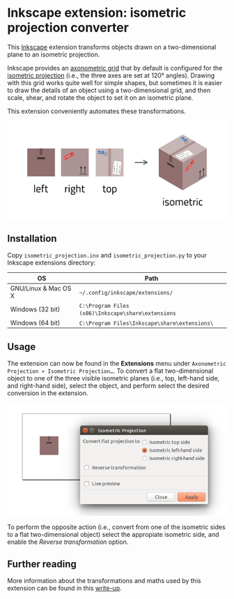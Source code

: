 Inkscape extension: isometric projection converter
==================================================

This [Inkscape](https://inkscape.org) extension transforms objects drawn on a
two-dimensional plane to an isometric projection.

Inkscape provides an [axonometric
grid](https://en.wikipedia.org/wiki/Axonometric_projection) that by default is
configured for the [isometric
projection](https://en.wikipedia.org/wiki/Isometric_projection) (i.e., the
three axes are set at 120° angles). Drawing with this grid works quite well for
simple shapes, but sometimes it is easier to draw the details of an object
using a two-dimensional grid, and then scale, shear, and rotate the object to
set it on an isometric plane.

This extension conveniently automates these transformations.

![Example created with this extension](doc/example.png)


## Installation

Copy `isometric_projection.inx` and `isometric_projection.py` to your Inkscape
extensions directory:

| OS                        | Path                                               |
| ------------------------- | -------------------------------------------------- |
| GNU/Linux & Mac OS X      | `~/.config/inkscape/extensions/`                   |
| Windows (32 bit)          | `C:\Program Files (x86)\Inkscape\share\extensions` |
| Windows (64 bit)          | `C:\Program Files\Inkscape\share\extensions\`      |

## Usage

The extension can now be found in the **Extensions** menu under `Axonometric
Projection » Isometric Projection…`. To convert a flat two-dimensional object
to one of the three visible isometric planes (i.e., top, left-hand side, and
right-hand side), select the object, and perform select the desired conversion
in the extension.

![Extension settings](doc/dialog.png)

To perform the opposite action (i.e., convert from one of the isometric sides
to a flat two-dimensional object) select the appropiate isometric side, and
enable the *Reverse transformation* option.

## Further reading

More information about the transformations and maths used by this extension can 
be found in this 
[write-up](http://jeroenhoek.nl/articles/svg-and-isometric-projection.html).
